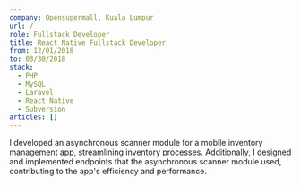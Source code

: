 ```yaml
---
company: Opensupermall, Kuala Lumpur
url: /
role: Fullstack Developer
title: React Native Fullstack Developer
from: 12/01/2018
to: 03/30/2018
stack:
  - PHP
  - MySQL
  - Laravel
  - React Native
  - Subversion
articles: []
---
```

I developed an asynchronous scanner module for a mobile inventory management app, streamlining inventory processes. Additionally, I designed and implemented endpoints that the asynchronous scanner module used, contributing to the app's efficiency and performance.
